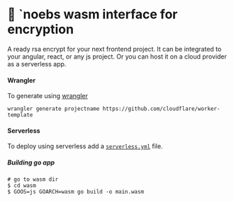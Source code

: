 # 👷 `noebs wasm interface for encryption


A ready rsa encrypt for your next frontend project. It can be integrated to your angular, react, or any js project. Or you can host it on a cloud provider as a serverless app.

#### Wrangler

To generate using [wrangler](https://github.com/cloudflare/wrangler)

```
wrangler generate projectname https://github.com/cloudflare/worker-template
```

#### Serverless

To deploy using serverless add a [`serverless.yml`](https://serverless.com/framework/docs/providers/cloudflare/) file.


##### Building go app

```shell
# go to wasm dir
$ cd wasm
$ GOOS=js GOARCH=wasm go build -o main.wasm
```

